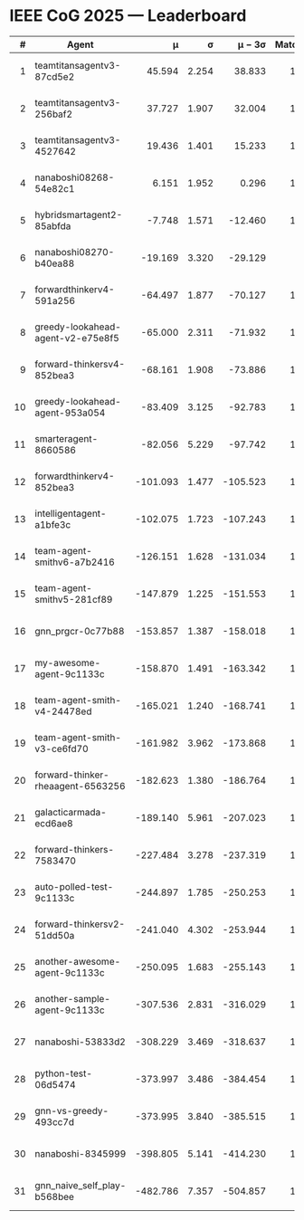 # IEEE CoG 2025 — Leaderboard

| # | Agent | μ | σ | μ − 3σ | Matches | Updated |
|---:|---|---:|---:|---:|---:|---|
| 1 | teamtitansagentv3-87cd5e2 | 45.594 | 2.254 | 38.833 | 1460 | 2025-08-27 06:32 |
| 2 | teamtitansagentv3-256baf2 | 37.727 | 1.907 | 32.004 | 1400 | 2025-08-27 06:32 |
| 3 | teamtitansagentv3-4527642 | 19.436 | 1.401 | 15.233 | 1400 | 2025-08-27 06:32 |
| 4 | nanaboshi08268-54e82c1 | 6.151 | 1.952 | 0.296 | 1180 | 2025-08-27 06:32 |
| 5 | hybridsmartagent2-85abfda | -7.748 | 1.571 | -12.460 | 1133 | 2025-08-27 06:32 |
| 6 | nanaboshi08270-b40ea88 | -19.169 | 3.320 | -29.129 | 240 | 2025-08-27 06:32 |
| 7 | forwardthinkerv4-591a256 | -64.497 | 1.877 | -70.127 | 1224 | 2025-08-27 06:32 |
| 8 | greedy-lookahead-agent-v2-e75e8f5 | -65.000 | 2.311 | -71.932 | 1238 | 2025-08-27 06:32 |
| 9 | forward-thinkersv4-852bea3 | -68.161 | 1.908 | -73.886 | 1372 | 2025-08-27 06:32 |
| 10 | greedy-lookahead-agent-953a054 | -83.409 | 3.125 | -92.783 | 1438 | 2025-08-27 06:32 |
| 11 | smarteragent-8660586 | -82.056 | 5.229 | -97.742 | 1173 | 2025-08-27 06:32 |
| 12 | forwardthinkerv4-852bea3 | -101.093 | 1.477 | -105.523 | 1142 | 2025-08-27 06:32 |
| 13 | intelligentagent-a1bfe3c | -102.075 | 1.723 | -107.243 | 1268 | 2025-08-27 06:32 |
| 14 | team-agent-smithv6-a7b2416 | -126.151 | 1.628 | -131.034 | 1720 | 2025-08-27 06:32 |
| 15 | team-agent-smithv5-281cf89 | -147.879 | 1.225 | -151.553 | 1660 | 2025-08-27 06:32 |
| 16 | gnn_prgcr-0c77b88 | -153.857 | 1.387 | -158.018 | 1160 | 2025-08-27 06:32 |
| 17 | my-awesome-agent-9c1133c | -158.870 | 1.491 | -163.342 | 1960 | 2025-08-27 06:32 |
| 18 | team-agent-smith-v4-24478ed | -165.021 | 1.240 | -168.741 | 1360 | 2025-08-27 06:32 |
| 19 | team-agent-smith-v3-ce6fd70 | -161.982 | 3.962 | -173.868 | 1480 | 2025-08-27 06:32 |
| 20 | forward-thinker-rheaagent-6563256 | -182.623 | 1.380 | -186.764 | 1502 | 2025-08-27 06:32 |
| 21 | galacticarmada-ecd6ae8 | -189.140 | 5.961 | -207.023 | 1300 | 2025-08-27 06:32 |
| 22 | forward-thinkers-7583470 | -227.484 | 3.278 | -237.319 | 1480 | 2025-08-27 06:32 |
| 23 | auto-polled-test-9c1133c | -244.897 | 1.785 | -250.253 | 1220 | 2025-08-27 06:32 |
| 24 | forward-thinkersv2-51dd50a | -241.040 | 4.302 | -253.944 | 1582 | 2025-08-27 06:32 |
| 25 | another-awesome-agent-9c1133c | -250.095 | 1.683 | -255.143 | 1560 | 2025-08-27 06:32 |
| 26 | another-sample-agent-9c1133c | -307.536 | 2.831 | -316.029 | 1740 | 2025-08-27 06:32 |
| 27 | nanaboshi-53833d2 | -308.229 | 3.469 | -318.637 | 1420 | 2025-08-27 06:32 |
| 28 | python-test-06d5474 | -373.997 | 3.486 | -384.454 | 1260 | 2025-08-27 06:32 |
| 29 | gnn-vs-greedy-493cc7d | -373.995 | 3.840 | -385.515 | 1360 | 2025-08-27 06:32 |
| 30 | nanaboshi-8345999 | -398.805 | 5.141 | -414.230 | 1440 | 2025-08-27 06:32 |
| 31 | gnn_naive_self_play-b568bee | -482.786 | 7.357 | -504.857 | 1040 | 2025-08-27 06:32 |
